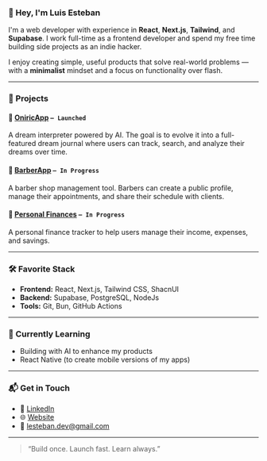 ### 👋 Hey, I'm Luis Esteban

I'm a web developer with experience in **React**, **Next.js**, **Tailwind**, and **Supabase**. I work full-time as a frontend developer and spend my free time building side projects as an indie hacker.

I enjoy creating simple, useful products that solve real-world problems — with a **minimalist** mindset and a focus on functionality over flash.

---

### 🚀 Projects

#### 🧠 [OniricApp](https://github.com/LEstebanR/dream_Interpreter) `— Launched`
A dream interpreter powered by AI. The goal is to evolve it into a full-featured dream journal where users can track, search, and analyze their dreams over time.

#### 💈 [BarberApp](https://github.com/LEstebanR/barberapp) `— In Progress`
A barber shop management tool. Barbers can create a public profile, manage their appointments, and share their schedule with clients.

#### 💸 [Personal Finances](https://github.com/LEstebanR/personal-finances) `— In Progress`
A personal finance tracker to help users manage their income, expenses, and savings.

---

### 🛠️ Favorite Stack

- **Frontend:** React, Next.js, Tailwind CSS, ShacnUI 
- **Backend:** Supabase, PostgreSQL, NodeJs  
- **Tools:** Git, Bun, GitHub Actions

---

### 🌱 Currently Learning

- Building with AI to enhance my products  
- React Native (to create mobile versions of my apps)  

---

### 📬 Get in Touch

- 💼 [LinkedIn](https://www.linkedin.com/in/lestebanr/)
- 🌐 [Website](https://www.lesteban.dev/)  
- 📨 lesteban.dev@gmail.com

---

> “Build once. Launch fast. Learn always.”
